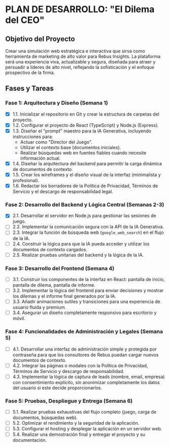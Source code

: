 # PLAN DE DESARROLLO: "El Dilema del CEO"

## Objetivo del Proyecto
Crear una simulación web estratégica e interactiva que sirva como herramienta de marketing de alto valor para Rebus Insights. La plataforma será una experiencia viva, actualizable y segura, diseñada para atraer y persuadir a líderes de alto nivel, reflejando la sofisticación y el enfoque prospectivo de la firma.

## Fases y Tareas

### Fase 1: Arquitectura y Diseño (Semana 1)
- [x] 1.1. Inicializar el repositorio en Git y crear la estructura de carpetas del proyecto.
- [x] 1.2. Configurar el proyecto de React (TypeScript) y Node.js (Express).
- [x] 1.3. Diseñar el "prompt" maestro para la IA Generativa, incluyendo instrucciones para:
    - Actuar como "Director del Juego".
    - Utilizar el contexto base (documentos iniciales).
    - Realizar búsquedas web en fuentes fiables cuando necesite información actual.
- [x] 1.4. Diseñar la arquitectura del backend para permitir la carga dinámica de documentos de contexto.
- [x] 1.5. Crear los wireframes y el diseño visual de la interfaz (minimalista y profesional).
- [x] 1.6. Redactar los borradores de la Política de Privacidad, Términos de Servicio y el descargo de responsabilidad legal.

### Fase 2: Desarrollo del Backend y Lógica Central (Semanas 2-3)
- [x] 2.1. Desarrollar el servidor en Node.js para gestionar las sesiones de juego.
- [ ] 2.2. Implementar la comunicación segura con la API de la IA Generativa.
- [ ] 2.3. Integrar la función de búsqueda web (`google_web_search`) en el flujo de la IA.
- [ ] 2.4. Construir la lógica para que la IA pueda acceder y utilizar los documentos de contexto cargados.
- [ ] 2.5. Realizar pruebas unitarias del backend y la lógica de la IA.

### Fase 3: Desarrollo del Frontend (Semana 4)
- [ ] 3.1. Construir los componentes de la interfaz en React: pantalla de inicio, pantalla de dilema, pantalla de informe.
- [ ] 3.2. Implementar la lógica del frontend para enviar decisiones y mostrar los dilemas y el informe final generados por la IA.
- [ ] 3.3. Añadir animaciones sutiles y transiciones para una experiencia de usuario fluida y premium.
- [ ] 3.4. Asegurar un diseño completamente responsivo para escritorio y móvil.

### Fase 4: Funcionalidades de Administración y Legales (Semana 5)
- [ ] 4.1. Desarrollar una interfaz de administración simple y protegida por contraseña para que los consultores de Rebus puedan cargar nuevos documentos de contexto.
- [ ] 4.2. Integrar las páginas o modales con la Política de Privacidad, Términos de Servicio y descargo de responsabilidad.
- [ ] 4.3. Implementar la lógica de captura de leads (nombre, email, empresa) con consentimiento explícito, sin anonimizar completamente los datos del usuario si este decide proporcionarlos.

### Fase 5: Pruebas, Despliegue y Entrega (Semana 6)
- [ ] 5.1. Realizar pruebas exhaustivas del flujo completo (juego, carga de documentos, búsquedas web).
- [ ] 5.2. Optimizar el rendimiento y la seguridad de la aplicación.
- [ ] 5.3. Configurar el hosting y desplegar la aplicación en un servidor web.
- [ ] 5.4. Realizar una demostración final y entregar el proyecto y su documentación.

